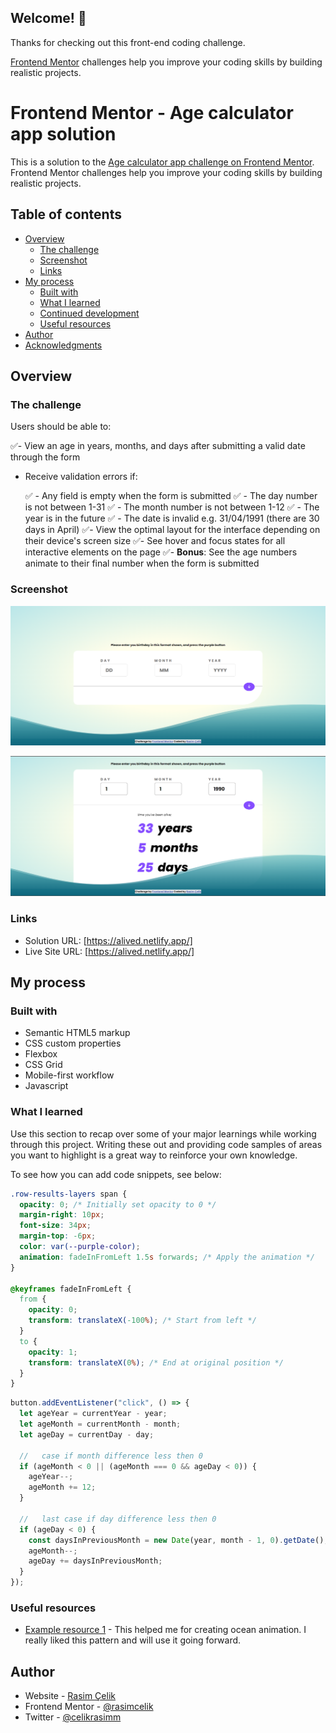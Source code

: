 ## Welcome! 👋

Thanks for checking out this front-end coding challenge.

[Frontend Mentor](https://www.frontendmentor.io) challenges help you improve your coding skills by building realistic projects.

# Frontend Mentor - Age calculator app solution

This is a solution to the [Age calculator app challenge on Frontend Mentor](https://www.frontendmentor.io/challenges/age-calculator-app-dF9DFFpj-Q). Frontend Mentor challenges help you improve your coding skills by building realistic projects.

## Table of contents

- [Overview](#overview)
  - [The challenge](#the-challenge)
  - [Screenshot](#screenshot)
  - [Links](#links)
- [My process](#my-process)
  - [Built with](#built-with)
  - [What I learned](#what-i-learned)
  - [Continued development](#continued-development)
  - [Useful resources](#useful-resources)
- [Author](#author)
- [Acknowledgments](#acknowledgments)

## Overview

### The challenge

Users should be able to:

✅- View an age in years, months, and days after submitting a valid date through the form

- Receive validation errors if:

  ✅ - Any field is empty when the form is submitted
  ✅ - The day number is not between 1-31
  ✅ - The month number is not between 1-12
  ✅ - The year is in the future
  ✅ - The date is invalid e.g. 31/04/1991 (there are 30 days in April)
  ✅- View the optimal layout for the interface depending on their device's screen size
  ✅- See hover and focus states for all interactive elements on the page
  ✅- **Bonus**: See the age numbers animate to their final number when the form is submitted

### Screenshot

![Screenshot 1](./assets/images/screenshot1.png)

![Screenshot 2](./assets/images/screenshot2.png)

### Links

- Solution URL: [https://alived.netlify.app/]
- Live Site URL: [https://alived.netlify.app/]

## My process

### Built with

- Semantic HTML5 markup
- CSS custom properties
- Flexbox
- CSS Grid
- Mobile-first workflow
- Javascript

### What I learned

Use this section to recap over some of your major learnings while working through this project. Writing these out and providing code samples of areas you want to highlight is a great way to reinforce your own knowledge.

To see how you can add code snippets, see below:

```css
.row-results-layers span {
  opacity: 0; /* Initially set opacity to 0 */
  margin-right: 10px;
  font-size: 34px;
  margin-top: -6px;
  color: var(--purple-color);
  animation: fadeInFromLeft 1.5s forwards; /* Apply the animation */
}

@keyframes fadeInFromLeft {
  from {
    opacity: 0;
    transform: translateX(-100%); /* Start from left */
  }
  to {
    opacity: 1;
    transform: translateX(0%); /* End at original position */
  }
}
```

```js
button.addEventListener("click", () => {
  let ageYear = currentYear - year;
  let ageMonth = currentMonth - month;
  let ageDay = currentDay - day;

  //   case if month difference less then 0
  if (ageMonth < 0 || (ageMonth === 0 && ageDay < 0)) {
    ageYear--;
    ageMonth += 12;
  }

  //   last case if day difference less then 0
  if (ageDay < 0) {
    const daysInPreviousMonth = new Date(year, month - 1, 0).getDate();
    ageMonth--;
    ageDay += daysInPreviousMonth;
  }
});
```

### Useful resources

- [Example resource 1](https://codepen.io/tedmcdo/pen/PqxKXg) - This helped me for creating ocean animation. I really liked this pattern and will use it going forward.

## Author

- Website - [Rasim Çelik](https://alived.netlify.app/)
- Frontend Mentor - [@rasimcelik](https://www.frontendmentor.io/profile/rasimcelik)
- Twitter - [@celikrasimm](https://www.twitter.com/celikrasimm)

